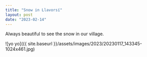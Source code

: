 ```yaml
---
title: "Snow in Llavorsí"
layout: post
date: "2023-02-14"
---
```


Always beautiful to see the snow in our village.

![yo yo]({{ site.baseurl }}/assets/images/2023/20230117_143345-1024x461.jpg)
